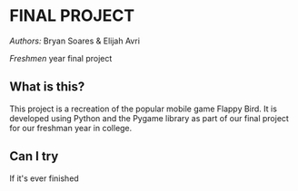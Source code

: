 # **FINAL PROJECT**


*Authors:* Bryan Soares & Elijah Avri

*Freshmen* year final project 





## What is this? 
This project is a recreation of the popular mobile game Flappy Bird. It is developed using Python and the Pygame library as part of our final project for our freshman year in college.

## Can I try
If it's ever finished 
